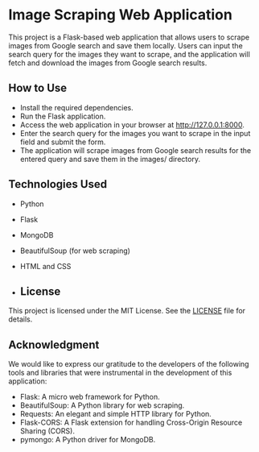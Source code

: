 # Image Scraping Web Application

This project is a Flask-based web application that allows users to scrape images from Google search and save them locally. Users can input the search query for the images they want to scrape, and the application will fetch and download the images from Google search results.

## How to Use

- Install the required dependencies.
- Run the Flask application.
- Access the web application in your browser at http://127.0.0.1:8000.
- Enter the search query for the images you want to scrape in the input field and submit the form.
- The application will scrape images from Google search results for the entered query and save them in the images/ directory.

## Technologies Used
- Python
- Flask
- MongoDB
- BeautifulSoup (for web scraping)
- HTML and CSS

- ## License
This project is licensed under the MIT License. See the [LICENSE](LICENSE) file for details.

## Acknowledgment
We would like to express our gratitude to the developers of the following tools and libraries that were instrumental in the development of this application:

- Flask: A micro web framework for Python.
- BeautifulSoup: A Python library for web scraping.
- Requests: An elegant and simple HTTP library for Python.
- Flask-CORS: A Flask extension for handling Cross-Origin Resource Sharing (CORS).
- pymongo: A Python driver for MongoDB.
